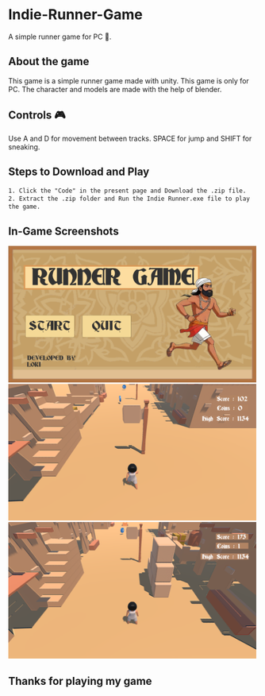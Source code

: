 # Indie-Runner-Game
 A simple runner game for PC 🏃.

## About the game

This game is a simple runner game made with unity. This game is only for PC. The character and models are made with the help of blender.

## Controls 🎮

Use A and D for movement between tracks. SPACE for jump and SHIFT for sneaking.

## Steps to Download and Play

    1. Click the "Code" in the present page and Download the .zip file.
    2. Extract the .zip folder and Run the Indie Runner.exe file to play the game.

## In-Game Screenshots

<img src="/Ingame%20screenshots/Indie%20Runner%201.png" width="500" height="275">

<img src="/Ingame%20screenshots/Indie%20Runner%202.png" width="500" height="275">

<img src="/Ingame%20screenshots/Indie%20Runner%203.png" width="500" height="275">

## Thanks for playing my game
